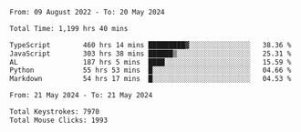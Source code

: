 
<!--START_SECTION:waka-->

```txt
From: 09 August 2022 - To: 20 May 2024

Total Time: 1,199 hrs 40 mins

TypeScript        460 hrs 14 mins █████████▓░░░░░░░░░░░░░░░   38.36 %
JavaScript        303 hrs 38 mins ██████▒░░░░░░░░░░░░░░░░░░   25.31 %
AL                187 hrs 5 mins  ████░░░░░░░░░░░░░░░░░░░░░   15.59 %
Python            55 hrs 53 mins  █░░░░░░░░░░░░░░░░░░░░░░░░   04.66 %
Markdown          54 hrs 17 mins  █░░░░░░░░░░░░░░░░░░░░░░░░   04.53 %
```

<!--END_SECTION:waka-->











<!--END_SECTION:activity-->
<!--END_SECTION:activity-->
<!--END_SECTION:activity-->
<!--END_SECTION:activity-->
<!--END_SECTION:activity-->
<!--END_SECTION:activity-->
<!--END_SECTION:activity-->
<!--END_SECTION:activity-->
<!--END_SECTION:activity-->
<!--START_SECTION:activity-->
<!--START_SECTION:activity-->

```txt
From: 21 May 2024 - To: 21 May 2024

Total Keystrokes: 7970
Total Mouse Clicks: 1993
```

<!--END_SECTION:activity-->
<!--END_SECTION:activity-->
